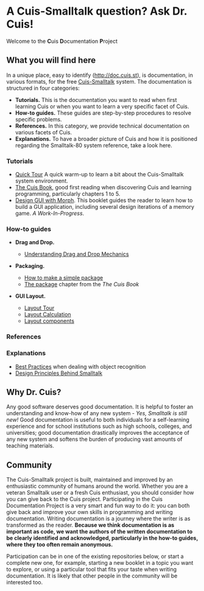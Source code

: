 # A Cuis-Smalltalk question? Ask Dr. Cuis!

Welcome to the **C**uis **D**ocumentation **P**roject

## What you will find here
In a unique place, easy to identify (http://doc.cuis.st), is
documentation, in various formats, for the free
[Cuis-Smalltalk](http://cuis.st) system. The documentation is structured in four categories:

* **Tutorials.** This is the documentation you want to read when first
  learning Cuis or when you want to learn a very specific facet of
  Cuis.
* **How-to guides.** These guides are step-by-step procedures to
  resolve specific problems.
* **References.** In this category, we provide technical documentation
  on various facets of Cuis.
* **Explanations.** To have a broader picture of Cuis and how it is
  positioned regarding the Smalltalk-80 system reference, take a look
  here.

### Tutorials

* [Quick Tour](https://github.com/DrCuis/Learning-Cuis/blob/master/Quick-UI-Tour.md)
  A quick warm-up to learn a bit about the Cuis-Smalltalk system
  environment.
* [The Cuis Book](https://drcuis.github.io/TheCuisBook), good first
  reading when discovering Cuis and learning programming, particularly
  chapters 1 to 5.
* [Design GUI with Morph](https://drcuis.github.io/DesignGUI). This
  booklet guides the reader to learn how to build a GUI application,
  including several design iterations of a memory game. *A
  Work-In-Progress*.

### How-to guides

* **Drag and Drop.**
   * [Understanding Drag and Drop Mechanics](https://github.com/DrCuis/Workbench/blob/main/Morphic/DragAndDrop.md)

* **Packaging.**
   * [How to make a simple package](https://github.com/DrCuis/Learning-Cuis/blob/master/SamplePackage1.md)
   * [The package](https://drcuis.github.io/TheCuisBook/The-Package.html) chapter from the *The Cuis Book*

* **GUI Layout.**
   * [Layout Tour](https://github.com/DrCuis/Learning-Cuis/blob/master/LayoutTour.md)
   * [Layout Calculation](https://github.com/DrCuis/Workbench/blob/main/Morphic/LayoutUsage.md)
   * [Layout components](https://drcuis.github.io/DesignGUI/Layout-components.html)

### References

### Explanations

* [Best
  Practices](https://github.com/DrCuis/Workbench/blob/main/MiscProgramming/BestPractices.md)
  when dealing with object recognition
* [Design Principles Behind Smalltalk](https://github.com/DrCuis/Learning-Cuis/blob/master/DesignRubrics.md)


## Why Dr. Cuis?
Any good software deserves good documentation. It is helpful to foster
an understanding and know-how of any new system - _Yes, Smalltalk is
still new!_ Good documentation is useful to both individuals for
a self-learning experience and for school institutions such as high schools,
colleges, and universities; good documentation drastically improves the
acceptance of any new system and softens the burden of producing vast
amounts of teaching materials.

## Community 
The Cuis-Smalltalk project is built, maintained and improved by an
enthusiastic community of humans around the world. Whether you are a
veteran Smalltalk user or a fresh Cuis enthusiast, you should consider
how you can give back to the Cuis project. Participating in the Cuis
Documentation Project is a very smart and fun way to do it: you can
both give back and improve your own skills in programming and
writing documentation. Writing documentation is a journey where the
writer is as transformed as the reader. **Because we think
documentation is as important as code, we want the authors of the
written documentation to be clearly identified and acknowledged,
particularly in the how-to guides, where they too often remain anonymous.**

Participation can be in one of the existing repositories below, or
start a complete new one, for example, starting a new booklet in a
topic you want to explore, or using a particular tool that fits your
taste when writing documentation. It is likely that other people in the
community will be interested too.
